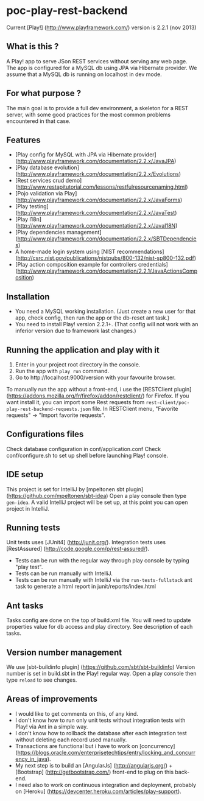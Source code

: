 
poc-play-rest-backend
=====================


Current [Play!] (http://www.playframework.com/) version is 2.2.1 (nov 2013)

What is this ?
--------------
A Play! app to serve JSon REST services without serving any web page.
The app is configured for a MySQL db using JPA via Hibernate provider.
We assume that a MySQL db is running on localhost in dev mode.

For what purpose ?
------------------
The main goal is to provide a full dev environment, a skeleton for a REST server,
with some good practices for the most common problems encountered in that case.

Features
--------
* [Play config for MySQL with JPA via Hibernate provider] (http://www.playframework.com/documentation/2.2.x/JavaJPA)
* [Play database evolution] (http://www.playframework.com/documentation/2.2.x/Evolutions)
* [Rest services crud demo] (http://www.restapitutorial.com/lessons/restfulresourcenaming.html)
* [Pojo validation via Play] (http://www.playframework.com/documentation/2.2.x/JavaForms)
* [Play testing] (http://www.playframework.com/documentation/2.2.x/JavaTest)
* [Play l18n] (http://www.playframework.com/documentation/2.2.x/JavaI18N)
* [Play dependencies management] (http://www.playframework.com/documentation/2.2.x/SBTDependencies)
* A home-made login system using [NIST recommendations] (http://csrc.nist.gov/publications/nistpubs/800-132/nist-sp800-132.pdf)
* [Play action composition example for controllers credentials] (http://www.playframework.com/documentation/2.2.1/JavaActionsComposition)

Installation
------------
* You need a MySQL working installation. (Just create a new user for that app, check config, then run the app or the db-reset ant task.)
* You need to install Play! version 2.2.1+. (That config will not work with an inferior version due to framework last changes.)

Running the application and play with it
----------------------------------------
1. Enter in your project root directory in the console.
2. Run the app with `play run` command.
3. Go to http://localhost:9000/version with your favourite browser.

To manually run the app without a front-end, i use the [RESTClient plugin] (https://addons.mozilla.org/fr/firefox/addon/restclient/) for Firefox.
If you want install it, you can import some Rest requests from `rest-client/poc-play-rest-backend-requests.json` file.
In RESTClient menu, "Favorite requests" -> "Import favorite requests".

Configurations files
--------------------
Check database configuration in conf/application.conf
Check conf/configure.sh to set up shell before launching Play! console.

IDE setup
---------
This project is set for IntelliJ by [mpeltonen sbt plugin] (https://github.com/mpeltonen/sbt-idea)
Open a play console then type `gen-idea`.
A valid IntelliJ project will be set up, at this point you can open project in IntelliJ.

Running tests
-------------
Unit tests uses [JUnit4] (http://junit.org/).
Integration tests uses [RestAssured] (http://code.google.com/p/rest-assured/).

* Tests can be run with the regular way through play console by typing "play test".
* Tests can be run manually with IntelliJ.
* Tests can be run manually with IntelliJ via the `run-tests-fullstack` ant task
to generate a html report in junit/reports/index.html

Ant tasks
---------
Tasks config are done on the top of build.xml file.
You will need to update properties value for db access and play directory.
See description of each tasks.

Version number management
-------------------------
We use [sbt-buildinfo plugin] (https://github.com/sbt/sbt-buildinfo)
Version number is set in build.sbt in the Play! regular way.
Open a play console then type `reload` to see changes.

Areas of improvements
---------------------
* I would like to get comments on this, of any kind.
* I don't know how to run only unit tests without integration tests with Play! via Ant in a simple way.
* I don't know how to rollback the database after each integration test without deleting each record used manually.
* Transactions are functional but i have to work on [concurrency] (https://blogs.oracle.com/enterprisetechtips/entry/locking_and_concurrency_in_java).
* My next step is to build an [AngularJs] (http://angularjs.org/) + [Bootstrap] (http://getbootstrap.com/) front-end to plug on this back-end.
* I need also to work on continuous integration and deployment, probably on [Heroku] (https://devcenter.heroku.com/articles/play-support).


